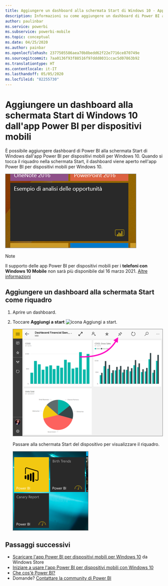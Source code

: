 ```yaml
---
title: Aggiungere un dashboard alla schermata Start di Windows 10 - App Power BI per dispositivi mobili
description: Informazioni su come aggiungere un dashboard di Power BI alla schermata Start di Windows 10 dall'app Power BI per dispositivi mobili
author: paulinbar
ms.service: powerbi
ms.subservice: powerbi-mobile
ms.topic: conceptual
ms.date: 04/25/2020
ms.author: painbar
ms.openlocfilehash: 2377505586aea70b8bedd62f22e7716ce870749e
ms.sourcegitcommit: 7aa0136f93f88516f97ddd8031ccac5d07863b92
ms.translationtype: HT
ms.contentlocale: it-IT
ms.lasthandoff: 05/05/2020
ms.locfileid: "82255730"
---
```

# <a name="pin-a-dashboard-to-your-windows-10-start-screen-from-the-power-bi-mobile-app"></a>Aggiungere un dashboard alla schermata Start di Windows 10 dall'app Power BI per dispositivi mobili
È possibile aggiungere dashboard di Power BI alla schermata Start di Windows dall'app Power BI per dispositivi mobili per Windows 10. Quando si tocca il riquadro nella schermata Start, il dashboard viene aperto nell'app Power BI per dispositivi mobili per Windows 10.

![Riquadro di Windows](./media/mobile-pin-dashboard-start-screen-windows-10-phone-app/power-bi-windows-10-pin-start-screen.png)

>[!NOTE]
>Il supporto delle app Power BI per dispositivi mobili per i **telefoni con Windows 10 Mobile** non sarà più disponibile dal 16 marzo 2021. [Altre informazioni](https://go.microsoft.com/fwlink/?linkid=2121400)

## <a name="pin-a-dashboard-to-your-start-screen-as-a-tile"></a>Aggiungere un dashboard alla schermata Start come riquadro
1. Aprire un dashboard.
2. Toccare **Aggiungi a start** ![icona Aggiungi a start](./media/mobile-pin-dashboard-start-screen-windows-10-phone-app/power-bi-windows-10-pin-start-icon.png).
   
   ![Barra superiore dell'app per dispositivi mobili Windows 10](./media/mobile-pin-dashboard-start-screen-windows-10-phone-app/power-bi-windows-10-pin-start.png)
   
   Passare alla schermata Start del dispositivo per visualizzare il riquadro.
   
   ![Riquadro di Windows 10](./media/mobile-pin-dashboard-start-screen-windows-10-phone-app/pbi_win10ph_startscrn.png)

## <a name="next-steps"></a>Passaggi successivi
* [Scaricare l'app Power BI per dispositivi mobili per Windows 10](https://go.microsoft.com/fwlink/?LinkID=526478) da Windows Store  
* [Iniziare a usare l'app Power BI per dispositivi mobili con Windows 10](mobile-windows-10-phone-app-get-started.md)  
* [Che cos'è Power BI?](../../fundamentals/power-bi-overview.md)
* Domande? [Contattare la community di Power BI](https://community.powerbi.com/)
